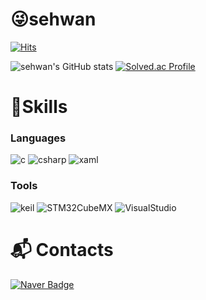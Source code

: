 # 😜sehwan 
[![Hits](https://hits.seeyoufarm.com/api/count/incr/badge.svg?url=https%3A%2F%2Fgithub.com%2Fsehwan03%2Fsehwan03&count_bg=%23EFE5C4&title_bg=%23555555&icon=github.svg&icon_color=%23E7E7E7&title=GitHub&edge_flat=false)](https://hits.seeyoufarm.com)

![sehwan's GitHub stats](https://github-readme-stats.vercel.app/api?username=sehwan03&show_icons=true&theme=dark)
[![Solved.ac Profile](http://mazassumnida.wtf/api/v2/generate_badge?boj=sewhan0523)](https://solved.ac/sewhan0523/)

# 💪Skills
### Languages
![c](https://img.shields.io/badge/c-A8B9CC.svg?&style=for-the-badge&logo=c&logoColor=white)
![csharp](https://img.shields.io/badge/C%20Sharp-239120.svg?&style=for-the-badge&logo=C%20Sharp&logoColor=white)
![xaml](https://img.shields.io/badge/xaml-0C54C2.svg?&style=for-the-badge&logo=xaml&logoColor=white)

### Tools
![keil](https://img.shields.io/badge/keil-0091BD.svg?&style=for-the-badge&logo=arm&logoColor=white)
![STM32CubeMX](https://img.shields.io/badge/STM32CubeMX-03234B.svg?&style=for-the-badge&logo=stmicroelectronics&logoColor=white)
![VisualStudio](https://img.shields.io/badge/Visual%20Studio-5C2D91.svg?&style=for-the-badge&logo=visual%20studio&logoColor=white)

# :mailbox_with_mail: Contacts
[![Naver Badge](https://img.shields.io/badge/Naver-03C75A?style=flat-square&logo=Naver&logoColor=white&link=mailto:sewhan0523@naver.com)](mailto:sewhan0523@naver.com)
<!--
**sehwan03/sehwan03** is a ✨ _special_ ✨ repository because its `README.md` (this file) appears on your GitHub profile.

Here are some ideas to get you started:

- 🔭 I’m currently working on ...
- 🌱 I’m currently learning ...
- 👯 I’m looking to collaborate on ...
- 🤔 I’m looking for help with ...
- 💬 Ask me about ...
- 📫 How to reach me: ...
- 😄 Pronouns: ...
- ⚡ Fun fact: ...
-->
